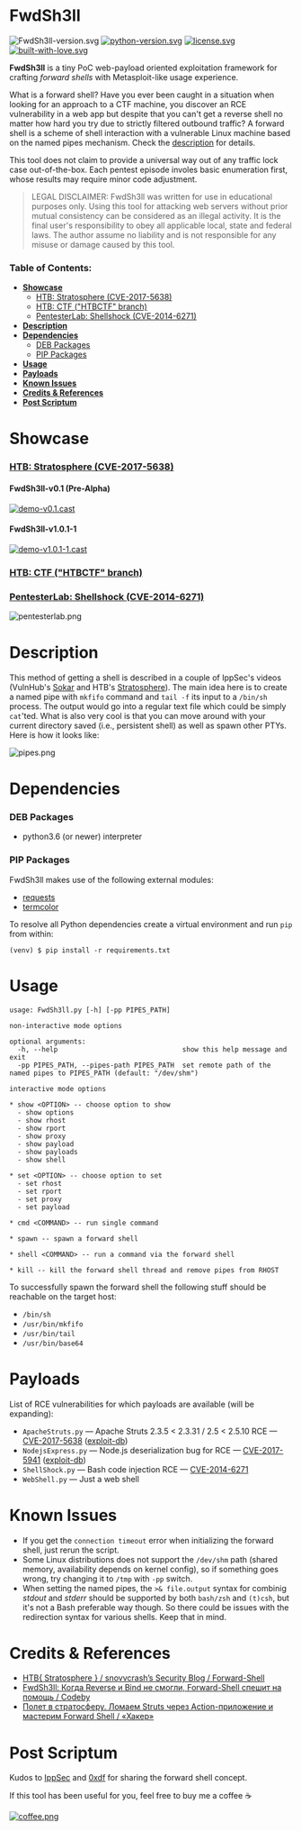 FwdSh3ll
==========

![FwdSh3ll-version.svg](https://img.shields.io/badge/ver-1.0.1-red.svg)
[![python-version.svg](https://img.shields.io/badge/python-3.6-blue.svg)](https://www.python.org/downloads)
[![license.svg](https://img.shields.io/badge/license-GPLv3-blue.svg)](https://raw.githubusercontent.com/snovvcrash/FwdSh3ll/master/LICENSE)
[![built-with-love.svg](https://img.shields.io/badge/built%20with-%F0%9F%92%97%F0%9F%92%97%F0%9F%92%97-lightgrey.svg)](https://emojipedia.org/growing-heart)

**FwdSh3ll** is a tiny PoC web-payload oriented exploitation framework for crafting *forward shells* with Metasploit-like usage experience.

What is a forward shell? Have you ever been caught in a situation when looking for an approach to a CTF machine, you discover an RCE vulnerability in a web app but despite that you can't get a reverse shell no matter how hard you try due to strictly filtered outbound traffic? A forward shell is a scheme of shell interaction with a vulnerable Linux machine based on the named pipes mechanism. Check the [description](#description) for details.

This tool does not claim to provide a universal way out of any traffic lock case out-of-the-box. Each pentest episode involes basic enumeration first, whose results may require minor code adjustment.

> LEGAL DISCLAIMER: FwdSh3ll was written for use in educational purposes only. Using this tool for attacking web servers without prior mutual consistency can be considered as an illegal activity. It is the final user's responsibility to obey all applicable local, state and federal laws. The author assume no liability and is not responsible for any misuse or damage caused by this tool.

### Table of Contents:
* [**Showcase**](#showcase)
  - [HTB: Stratosphere (CVE-2017-5638)](#htb-stratosphere-cve-2017-5638)
  - [HTB: CTF ("HTBCTF" branch)](#htb-ctf-htbctf-branch)
  - [PentesterLab: Shellshock (CVE-2014-6271)](#pentesterlab-shellshock-cve-2014-6271)
* [**Description**](#description)
* [**Dependencies**](#dependencies)
  - [DEB Packages](#deb-packages)
  - [PIP Packages](#pip-packages)
* [**Usage**](#usage)
* [**Payloads**](#payloads)
* [**Known Issues**](#known-issues)
* [**Credits & References**](#credits--references)
* [**Post Scriptum**](#post-scriptum)

Showcase
==========

### [HTB: Stratosphere (CVE-2017-5638)](https://www.hackthebox.eu/home/machines/profile/129)

#### FwdSh3ll-v0.1 (Pre-Alpha)

[![demo-v0.1.cast](https://asciinema.org/a/200295.png)](https://asciinema.org/a/200295?autoplay=1)

#### FwdSh3ll-v1.0.1-1

[![demo-v1.0.1-1.cast](https://asciinema.org/a/259376.png)](https://asciinema.org/a/259376?autoplay=1)

### [HTB: CTF ("HTBCTF" branch)](https://github.com/snovvcrash/FwdSh3ll/tree/HTBCTF#htb-ctf)

### [PentesterLab: Shellshock (CVE-2014-6271)](https://pentesterlab.com/exercises/cve-2014-6271/attachments)

![pentesterlab.png](https://user-images.githubusercontent.com/23141800/61952433-8618de80-afbc-11e9-8ef3-4f43562bf435.png)

Description
==========

This method of getting a shell is described in a couple of IppSec's videos (VulnHub's [Sokar](https://youtu.be/k6ri-LFWEj4?t=15m35s "VulnHub - Sokar - YouTube") and HTB's [Stratosphere](https://youtu.be/uMwcJQcUnmY?t=21m10s "HackTheBox - Stratosphere - YouTube")). The main idea here is to create a named pipe with `mkfifo` command and `tail -f` its input to a `/bin/sh` process. The output would go into a regular text file which could be simply `cat`'ted. What is also very cool is that you can move around with your current directory saved (i.e., persistent shell) as well as spawn other PTYs. Here is how it looks like:

![pipes.png](https://user-images.githubusercontent.com/23141800/45626338-f4853a00-ba97-11e8-8f1a-962b4f32a36b.png)

Dependencies
==========

### DEB Packages

* python3.6 (or newer) interpreter

### PIP Packages

FwdSh3ll makes use of the following external modules:

* [requests](http://docs.python-requests.org/en/master "Requests: HTTP for Humans — Requests 2.19.1 documentation")
* [termcolor](https://pypi.python.org/pypi/termcolor "termcolor 1.1.0 : Python Package Index")

To resolve all Python dependencies create a virtual environment and run `pip` from within:

```
(venv) $ pip install -r requirements.txt
```

Usage
==========

```
usage: FwdSh3ll.py [-h] [-pp PIPES_PATH]

non-interactive mode options

optional arguments:
  -h, --help                               show this help message and exit
  -pp PIPES_PATH, --pipes-path PIPES_PATH  set remote path of the named pipes to PIPES_PATH (default: "/dev/shm")

interactive mode options

* show <OPTION> -- choose option to show
  - show options
  - show rhost
  - show rport
  - show proxy
  - show payload
  - show payloads
  - show shell

* set <OPTION> -- choose option to set
  - set rhost
  - set rport
  - set proxy
  - set payload

* cmd <COMMAND> -- run single command

* spawn -- spawn a forward shell

* shell <COMMAND> -- run a command via the forward shell

* kill -- kill the forward shell thread and remove pipes from RHOST
```

To successfully spawn the forward shell the following stuff should be reachable on the target host:

* `/bin/sh`
* `/usr/bin/mkfifo`
* `/usr/bin/tail`
* `/usr/bin/base64`

Payloads
==========

List of RCE vulnerabilities for which payloads are available (will be expanding):

* `ApacheStruts.py` — Apache Struts 2.3.5 < 2.3.31 / 2.5 < 2.5.10 RCE — [CVE-2017-5638](https://nvd.nist.gov/vuln/detail/CVE-2017-5638 "NVD - CVE-2017-5638") ([exploit-db](https://www.exploit-db.com/exploits/41570 "Apache Struts 2.3.5 < 2.3.31 / 2.5 < 2.5.10 - Remote Code Execution"))
* `NodejsExpress.py` — Node.js deserialization bug for RCE — [CVE-2017-5941](https://nvd.nist.gov/vuln/detail/CVE-2017-5941 "NVD - CVE-2017-5941") ([exploit-db](https://www.exploit-db.com/docs/english/41289-exploiting-node.js-deserialization-bug-for-remote-code-execution.pdf "Exploiting Node.js deserialization bug for Remote Code Execution (CVE-2017-5941)"))
* `ShellShock.py` — Bash code injection RCE — [CVE-2014-6271](https://nvd.nist.gov/vuln/detail/CVE-2014-6271 "NVD - CVE-2014-6271")
* `WebShell.py` — Just a web shell

Known Issues
==========

* If you get the `connection timeout` error when initializing the forward shell, just rerun the script.
* Some Linux distributions does not support the `/dev/shm` path (shared memory, availability depends on kernel config), so if something goes wrong, try changing it to `/tmp` with `-pp` switch.
* When setting the named pipes, the `>& file.output` syntax for combinig *stdout* and *stderr* should be supported by both `bash/zsh` and `(t)csh`, but it's not a Bash preferable way though. So there could be issues with the redirection syntax for various shells. Keep that in mind.

Credits & References
==========

* [HTB{ Stratosphere } / snovvcrash’s Security Blog / Forward-Shell](https://snovvcrash.github.io/2018/09/05/htb-stratoshpere.html#forward-shell)
* [FwdSh3ll: Когда Reverse и Bind не смогли, Forward-Shell спешит на помощь / Codeby](https://codeby.net/threads/fwdsh3ll-kogda-reverse-i-bind-ne-smogli-forward-shell-speshit-na-pomosch.65029/)
* [Полет в стратосферу. Ломаем Struts через Action-приложение и мастерим Forward Shell / «Хакер»](https://xakep.ru/2019/08/13/struts-forward-shell/#toc03.1)

Post Scriptum
==========

Kudos to [IppSec](https://www.youtube.com/channel/UCa6eh7gCkpPo5XXUDfygQQA "IppSec - YouTube") and [0xdf](https://www.hackthebox.eu/profile/4935 "Hack The Box :: 0xdf:: Member Profile") for sharing the forward shell concept.

If this tool has been useful for you, feel free to buy me a coffee :coffee:

[![coffee.png](https://user-images.githubusercontent.com/23141800/45254832-8948b300-b387-11e8-9206-23c3e10af5f2.png)](https://buymeacoff.ee/snovvcrash)

